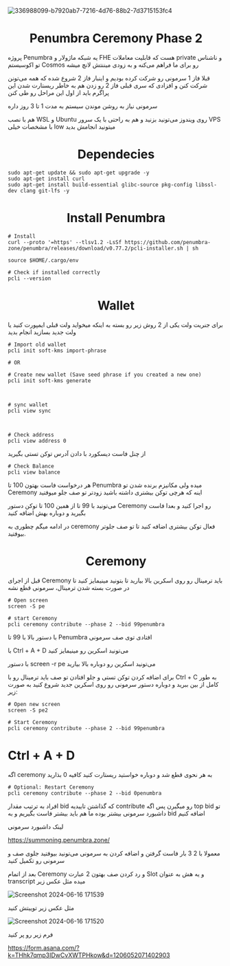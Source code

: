 ![336988099-b7920ab7-7216-4d76-88b2-7d3715153fc4](https://github.com/0xcna/penumbra-testnet/assets/124911585/bcf7c24a-780d-4c57-9426-cd5cd1ccd238)

<h1 align="center">Penumbra Ceremony Phase 2</h1>


پروژه Penumbra یه شبکه ماژولار و FHE هست که قابلیت معاملات private و ناشناس تو اکوسیستم Cosmos رو برای ما فراهم می‌کنه و به زودی میننتش لانچ میشه

قبلا فاز 1 سرمونی رو شرکت کرده بودیم و اینبار فاز 2 شروع شده که همه می‌تونن شرکت کنن و افزادی که سری قبلی فاز 2 رو زدن هم به خاطر ریستارت شدن این پراگرم باید از اول این مراحل رو طی کنن

سرمونی نیاز به روشن موندن سیستم به مدت 1 تا 3 روز داره

هم با نصب WSL و Ubuntu روی ویندوز می‌تونید بزنید و هم به راحتی با یک سرور VPS با مشخصات خیلی low میتونید انجامش بدید


<h1 align="center">Dependecies</h1>


    sudo apt-get update && sudo apt-get upgrade -y 
    sudo apt-get install curl 
    sudo apt-get install build-essential glibc-source pkg-config libssl-dev clang git-lfs -y


<h1 align="center">Install Penumbra</h1>


    # Install
    curl --proto '=https' --tlsv1.2 -LsSf https://github.com/penumbra-zone/penumbra/releases/download/v0.77.2/pcli-installer.sh | sh

    source $HOME/.cargo/env

    # Check if installed correctly
    pcli --version


 <h1 align="center">Wallet</h1>
 
                                                                                         
برای جنریت ولت یکی از 2 روش زیر رو بسته به اینکه میخواید ولت قبلی ایمپورت کنید یا ولت جدید بسازید انجام بدید

    # Import old wallet
    pcli init soft-kms import-phrase

    # OR

    # Create new wallet (Save seed phrase if you created a new one)
    pcli init soft-kms generate



    # sync wallet
    pcli view sync



    # Check address
    pcli view address 0


از چنل فاست دیسکورد با دادن آدرس توکن تستی بگیرید

    # Check Balance
    pcli view balance


هر درخواست فاست بهتون 100 تا Penumbra میده ولی مکانیزم برنده شدن تو Ceremony اینه که هرچی توکن بیشتری داشته باشید زودتر تو صف جلو میوفتید

می‌تونید با 99 تا از همین 100 تا توکن دستور Ceremony رو اجرا کنید و بعدا فاست بگیرید و دوباره بهش اضافه کنید

در ادامه میگم چطوری به ceremony فعال توکن بیشتری اضافه کنید تا تو صف جلوتر بیوفتید.



<h1 align="center">Ceremony</h1>
                                                                                   


قبل از اجرای Ceremony باید ترمینال رو روی اسکرین بالا بیارید تا بتونید مینیمایز کنید تا در صورت بسته شدن ترمینال، سرمونی قطع نشه

    # Open screen
    screen -S pe

    # start Ceremony
    pcli ceremony contribute --phase 2 --bid 99penumbra


با دستور بالا با 99 تا Penumbra افتادی توی صف سرمونی

با Ctrl + A + D می‌تونید اسکرین رو مینیمایز کنید

با دستور screen -r pe می‌تونید اسکرین رو دوباره بالا بیارید

برای اضافه کردن توکن تستی و جلو افتادن تو صف باید ترمینال رو با Ctrl + C به طور کامل از بین ببرید و دوباره دستور سرمونی رو روی اسکرین جدید شروع کنید به صورت زیر:


    # Open new screen
    screen -S pe2

    # Start Ceremony
    pcli ceremony contribute --phase 2 --bid 99penumbra


<h1>Ctrl + A + D</h1>

اگه ceremony به هر نحوی قطع شد و دوباره خواستید ریستارت کنید کافیه 0 بذارید

    # Optional: Restart Ceremony
    pcli ceremony contribute --phase 2 --bid 0penumbra


افراد به ترتیب مقدار bid که گذاشتن تاییدیه contribute رو میگیرن پس اگه top bid تو داشبورد سرمونی بیشتر بوده ما هم باید بیشتر فاست بگیریم و به bid اضافه کنیم

لینک داشبورد سرمونی


https://summoning.penumbra.zone/

معمولا با 2 3 بار فاست گرفتن و اضافه کردن به سرمونی می‌تونید بیوفتید جلوی صف و سرمونی رو تکمیل کنید

بعد از اتمام Ceremony و رد کردن صف بهتون 2 عبارت Slot و یه هش به عنوان transcript میده مثل عکس زیر


![Screenshot 2024-06-16 171539](https://github.com/0xcna/penumbra-testnet/assets/124911585/8e0eeaa5-27db-40a4-b2eb-f5a11430543b)

مثل عکس زیر توییتش کنید





![Screenshot 2024-06-16 171520](https://github.com/0xcna/penumbra-testnet/assets/124911585/f825c46f-2654-4958-92a0-03ffe39e588a)


فرم زیر رو پر کنید

https://form.asana.com/?k=THhk7qmp3IDwCvXWTPHkow&d=1206052071402903
























